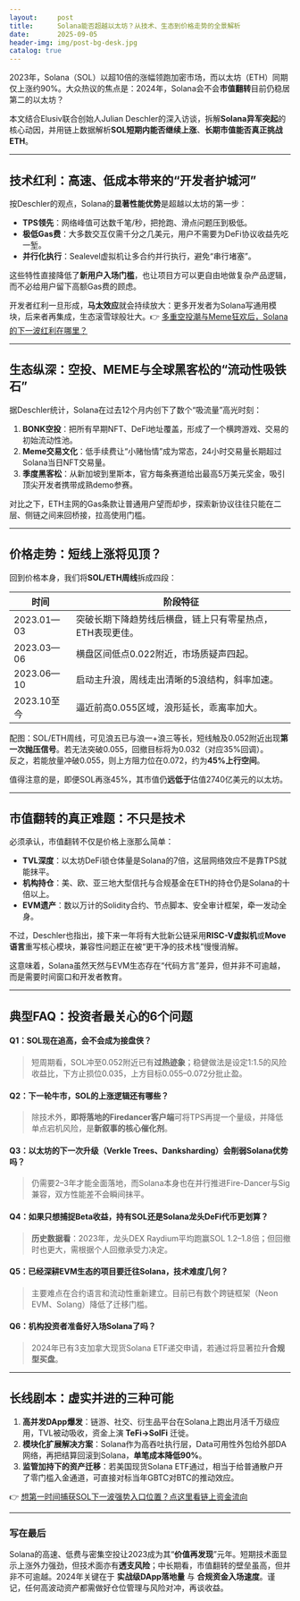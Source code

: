 ```yaml
---
layout:     post
title:      Solana能否超越以太坊？从技术、生态到价格走势的全景解析
date:       2025-09-05
header-img: img/post-bg-desk.jpg
catalog: true
---
```


2023年，Solana（SOL）以超10倍的涨幅领跑加密市场，而以太坊（ETH）同期仅上涨约90%。大众热议的焦点是：2024年，Solana会不会**市值翻转**目前仍稳居第二的以太坊？

本文结合Elusiv联合创始人Julian Deschler的深入访谈，拆解**Solana异军突起**的核心动因，并用链上数据解析**SOL短期内能否继续上涨**、**长期市值能否真正挑战ETH**。

---

## 技术红利：高速、低成本带来的“开发者护城河”

按Deschler的观点，Solana的**显著性能优势**是超越以太坊的第一步：

- **TPS领先**：网络峰值可达数千笔/秒，把抢跑、滑点问题压到极低。
- **极低Gas费**：大多数交互仅需千分之几美元，用户不需要为DeFi协议收益先吃一堑。
- **并行化执行**：Sealevel虚拟机让多合约并行执行，避免“串行堵塞”。

这些特性直接降低了**新用户入场门槛**，也让项目方可以更自由地做复杂产品逻辑，而不必给用户留下高额Gas费的顾虑。

开发者红利一旦形成，**马太效应**就会持续放大：更多开发者为Solana写通用模块，后来者再集成，生态滚雪球般壮大。👉 [多重空投潮与Meme狂欢后，Solana的下一波红利在哪里？](https://okxdog.com/)

---

## 生态纵深：空投、MEME与全球黑客松的“流动性吸铁石”

据Deschler统计，Solana在过去12个月内创下了数个“吸流量”高光时刻：

1. **BONK空投**：把所有早期NFT、DeFi地址覆盖，形成了一个横跨游戏、交易的初始流动性池。
2. **Meme交易文化**：低手续费让“小赌怡情”成为常态，24小时交易量长期超过Solana当日NFT交易量。
3. **季度黑客松**：从新加坡到里斯本，官方每条赛道给出最高5万美元奖金，吸引顶尖开发者携带成熟demo参赛。

对比之下，ETH主网的Gas条款让普通用户望而却步，探索新协议往往只能在二层、侧链之间来回桥接，拉高使用门槛。

---

## 价格走势：短线上涨将见顶？

回到价格本身，我们将**SOL/ETH周线**拆成四段：

| 时间 | 阶段特征 |
|---|---|
| 2023.01—03 | 突破长期下降趋势线后横盘，链上只有零星热点，ETH表现更佳。 |
| 2023.03—06 | 横盘区间低点0.022附近，市场质疑声四起。 |
| 2023.06—10 | 启动主升浪，周线走出清晰的5浪结构，斜率加速。 |
| 2023.10至今 | 逼近前高0.055区域，浪形延长，乖离率加大。  

配图：SOL/ETH周线，可见浪五已与浪一+浪三等长，短线触及0.052附近出现**第一次抛压信号**。若无法突破0.055，回撤目标将为0.032（对应35%回调）。  
反之，若能放量冲破0.055，则上方阻力位在0.072，约为**45%上行空间**。

值得注意的是，即便SOL再涨45%，其市值仍**远低于**估值2740亿美元的以太坊。

---

## 市值翻转的真正难题：不只是技术

必须承认，市值翻转不仅是价格上涨那么简单：

- **TVL深度**：以太坊DeFi锁仓体量是Solana的7倍，这层网络效应不是靠TPS就能抹平。
- **机构持仓**：美、欧、亚三地大型信托与合规基金在ETH的持仓仍是Solana的十倍以上。
- **EVM遗产**：数以万计的Solidity合约、节点脚本、安全审计框架，牵一发动全身。

不过，Deschler也指出，接下来一年将有大批新公链采用**RISC-V虚拟机**或**Move语言**重写核心模块，兼容性问题正在被“更干净的技术栈”慢慢消解。

这意味着，Solana虽然天然与EVM生态存在“代码方言”差异，但并非不可逾越，而是需要时间窗口和开发者教育。

---

## 典型FAQ：投资者最关心的6个问题

#### Q1：SOL现在追高，会不会成为接盘侠？

> 短周期看，SOL冲至0.052附近已有**过热迹象**；稳健做法是设定1:1.5的风险收益比，下方止损位0.035，上方目标0.055–0.072分批止盈。

#### Q2：下一轮牛市，SOL的上涨逻辑还有哪些？

> 除技术外，**即将落地的Firedancer客户端**可将TPS再提一个量级，并降低单点宕机风险，是**新叙事的核心催化剂**。

#### Q3：以太坊的下一次升级（Verkle Trees、Danksharding）会削弱Solana优势吗？

> 仍需要2–3年才能全面落地，而Solana本身也在并行推进Fire-Dancer与Sig兼容，双方性能差不会瞬间抹平。

#### Q4：如果只想捕捉Beta收益，持有SOL还是Solana龙头DeFi代币更划算？

> **历史数据看**：2023年，龙头DEX Raydium平均跑赢SOL 1.2–1.8倍；但回撤时也更大，需根据个人回撤承受力决定。

#### Q5：已经深耕EVM生态的项目要迁往Solana，技术难度几何？

> 主要难点在合约语言和流动性重新建立。目前已有数个跨链框架（Neon EVM、Solang）降低了迁移门槛。

#### Q6：机构投资者准备好入场Solana了吗？

> 2024年已有3支加拿大现货Solana ETF递交申请，若通过将显著拉升**合规型买盘**。

---

## 长线剧本：虚实并进的三种可能

1. **高并发DApp爆发**：链游、社交、衍生品平台在Solana上跑出月活千万级应用，TVL被动吸收，资金上演 **TeFi→SolFi** 迁徙。
2. **模块化扩展解决方案**：Solana作为高吞吐执行层，Data可用性外包给外部DA网络，再把结算回滚到Solana，**单笔成本降低90%**。
3. **监管加持下的资产迁移**：若美国现货Solana ETF通过，相当于给普通散户开了零门槛入金通道，可直接对标当年GBTC对BTC的推动效应。

👉 [想第一时间捕获SOL下一波强势入口位置？点这里看链上资金流向](https://okxdog.com/)

---

### 写在最后

Solana的高速、低费与密集空投让2023成为其“**价值再发现**”元年。短期技术面显示上涨外力强劲，但技术面亦有**透支风险**；中长期看，市值翻转的壁垒虽高，但并非不可逾越。2024年关键在于 **实战级DApp落地量** 与 **合规资金入场速度**。谨记，任何高波动资产都需做好仓位管理与风险对冲，再谈收益。